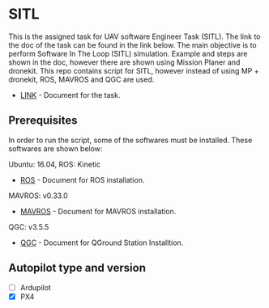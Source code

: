 # SITL
This is the assigned task for UAV software Engineer Task (SITL). The link to the doc of the task can be found in the link below. The main objective is to perform Software In The Loop (SITL) simulation. Example and steps are shown in the doc, however there are shown using Mission Planer and dronekit.
This repo contains script for SITL, however instead of using MP + dronekit, ROS, MAVROS and QGC are used.

* [LINK](https://docs.google.com/document/d/1pH_aj5hL5RaRzuzeWXZFK4SGmJOqAFgBG_7zk75i9Tk/edit) - Document for the task.

## Prerequisites
In order to run the script, some of the softwares must be installed. These softwares are shown below:

Ubuntu: 16.04, ROS: Kinetic
* [ROS](http://wiki.ros.org/kinetic/Installation/Ubuntu) - Document for ROS installation.

MAVROS: v0.33.0
* [MAVROS](https://github.com/mavlink/mavros/tree/master/mavros#installation) - Document for MAVROS installation.

QGC: v3.5.5
* [QGC](https://docs.qgroundcontrol.com/en/getting_started/download_and_install.html) - Document for QGround Station Installtion.

## Autopilot type and version
- [ ] Ardupilot
- [X] PX4
